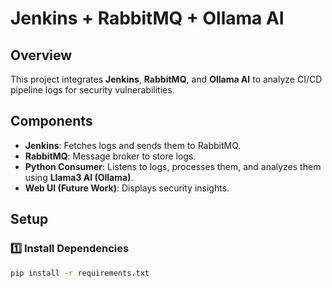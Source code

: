 # Jenkins + RabbitMQ + Ollama AI

## Overview
This project integrates **Jenkins**, **RabbitMQ**, and **Ollama AI** to analyze CI/CD pipeline logs for security vulnerabilities.

## Components
- **Jenkins**: Fetches logs and sends them to RabbitMQ.
- **RabbitMQ**: Message broker to store logs.
- **Python Consumer**: Listens to logs, processes them, and analyzes them using **Llama3 AI (Ollama)**.
- **Web UI (Future Work)**: Displays security insights.

## Setup

### 1️⃣ Install Dependencies
```bash
pip install -r requirements.txt
